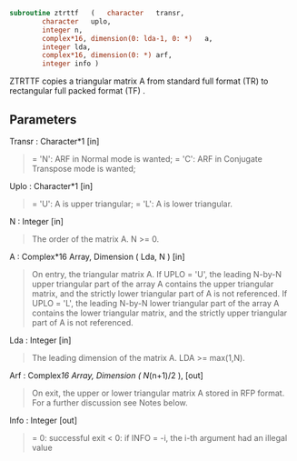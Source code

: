 ```fortran
subroutine ztrttf	(	character	transr,
		character	uplo,
		integer	n,
		complex*16, dimension(0: lda-1, 0: *)	a,
		integer	lda,
		complex*16, dimension(0: *)	arf,
		integer	info )
```

 ZTRTTF copies a triangular matrix A from standard full format (TR)
 to rectangular full packed format (TF) .

## Parameters
Transr : Character*1 [in]
> = 'N':  ARF in Normal mode is wanted;
> = 'C':  ARF in Conjugate Transpose mode is wanted;

Uplo : Character*1 [in]
> = 'U':  A is upper triangular;
> = 'L':  A is lower triangular.

N : Integer [in]
> The order of the matrix A.  N >= 0.

A : Complex*16 Array, Dimension ( Lda, N ) [in]
> On entry, the triangular matrix A.  If UPLO = 'U', the
> leading N-by-N upper triangular part of the array A contains
> the upper triangular matrix, and the strictly lower
> triangular part of A is not referenced.  If UPLO = 'L', the
> leading N-by-N lower triangular part of the array A contains
> the lower triangular matrix, and the strictly upper
> triangular part of A is not referenced.

Lda : Integer [in]
> The leading dimension of the matrix A.  LDA >= max(1,N).

Arf : Complex*16 Array, Dimension ( N*(n+1)/2 ), [out]
> On exit, the upper or lower triangular matrix A stored in
> RFP format. For a further discussion see Notes below.

Info : Integer [out]
> = 0:  successful exit
> < 0:  if INFO = -i, the i-th argument had an illegal value

